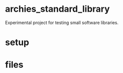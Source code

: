 # archies_standard_library

Experimental project for testing small software libraries.

# setup 

# files